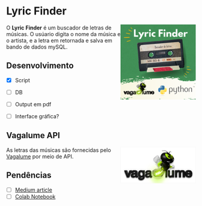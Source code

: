 # Lyric Finder

<img align="right" src="images/lf.png" width="200">

O **Lyric Finder** é um buscador de letras de músicas. O usúario digita o nome da música e o artista, e a letra em retornada e salva em bando de dados mySQL.


## Desenvolvimento

- [x] Script
- [ ] DB
- [ ] Output em pdf
- [ ] Interface gráfica?


## Vagalume API

<img align="right" src="images/410-fundo-claro.jpg" width="200">

As letras das músicas são fornecidas pelo [Vagalume](https://www.vagalume.com.br/) por meio de API.

## Pendências

- [ ] [Medium article](https://)
- [ ] [Colab Notebook](https://)
